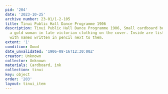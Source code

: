 ```yaml
---
pid: '204'
date: '2023-10-25'
archive_number: 23-01/1-2-105
title: Tinui Public Hall Dance Programme 1906
description: Tinui Public Hall Dance Programme 1906, Small cardboard booklet with
  a gold woman in late victorian clothing on the cover. Inside are lists of dances
  with names written in pencil next to them.
extent: '1'
condition: Good
date_unvalidated: '1906-08-16T12:30:00Z'
creator: Unknown
collector: Unknown
materials: Cardboard, ink
collection: tinui
key: object
order: '203'
layout: tinui_item
---
```

